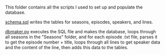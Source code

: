 This folder contains all the scripts I used to set up and populate the database.

[schema.sql](./schema.sql) writes the tables for seasons, episodes, speakers, and lines.

[dbmaker.py](./dbmaker.py) executes the SQL file and makes the database, loops through all seasons in the "Seasons" folder, and for each episode .txt file, parses it to get the episode number + title, loops through all lines to get speaker data and the content of the line, then adds this data to the tables.
